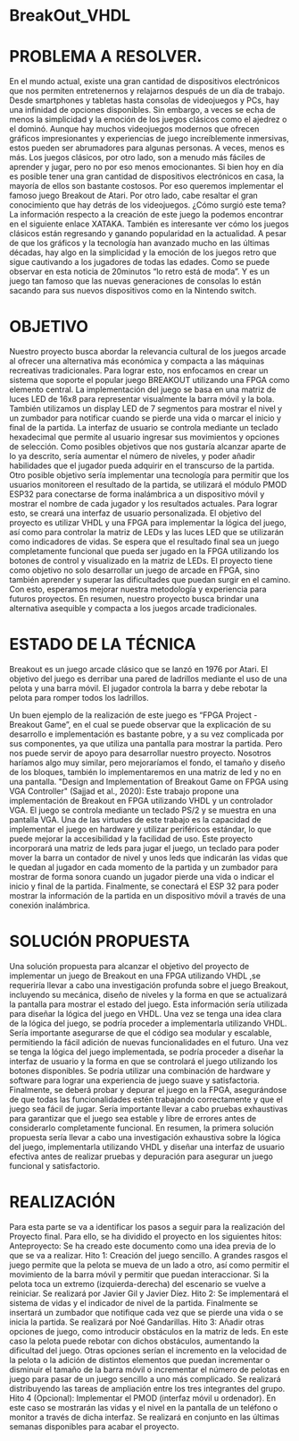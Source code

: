 # BreakOut_VHDL

# PROBLEMA A RESOLVER.

En el mundo actual, existe una gran cantidad de dispositivos electrónicos que nos permiten entretenernos y relajarnos después de un día de trabajo. Desde smartphones y tabletas hasta consolas de videojuegos y PCs, hay una infinidad de opciones disponibles. Sin embargo, a veces se echa de menos la simplicidad y la emoción de los juegos clásicos como el ajedrez o el dominó.
Aunque hay muchos videojuegos modernos que ofrecen gráficos impresionantes y experiencias de juego increíblemente inmersivas, estos pueden ser abrumadores para algunas personas. A veces, menos es más. Los juegos clásicos, por otro lado, son a menudo más fáciles de aprender y jugar, pero no por eso menos emocionantes.
Si bien hoy en día es posible tener una gran cantidad de dispositivos electrónicos en casa, la mayoría de ellos son bastante costosos. Por eso queremos implementar el famoso juego Breakout de Atari.
Por otro lado, cabe resaltar el gran conocimiento que hay detrás de los videojuegos. ¿Cómo surgió este tema? La información respecto a la creación de este juego la podemos encontrar en el siguiente enlace XATAKA.
También es interesante ver cómo los juegos clásicos están regresando y ganando popularidad en la actualidad. A pesar de que los gráficos y la tecnología han avanzado mucho en las últimas décadas, hay algo en la simplicidad y la emoción de los juegos retro que sigue cautivando a los jugadores de todas las edades. Como se puede observar en esta noticia de 20minutos “lo retro está de moda”.
Y es un juego tan famoso que las nuevas generaciones de consolas lo están sacando para sus nuevos dispositivos como en la Nintendo switch.

# OBJETIVO
Nuestro proyecto busca abordar la relevancia cultural de los juegos arcade al ofrecer una alternativa más económica y compacta a las máquinas recreativas tradicionales. Para lograr esto, nos enfocamos en crear un sistema que soporte el popular juego BREAKOUT utilizando una FPGA como elemento central.
La implementación del juego se basa en una matriz de luces LED de 16x8 para representar visualmente la barra móvil y la bola. También utilizamos un display LED de 7 segmentos para mostrar el nivel y un zumbador para notificar cuando se pierde una vida o marcar el inicio y final de la partida. La interfaz de usuario se controla mediante un teclado hexadecimal que permite al usuario ingresar sus movimientos y opciones de selección.
Como posibles objetivos que nos gustaría alcanzar aparte de lo ya descrito, sería aumentar el número de niveles, y poder añadir habilidades que el jugador pueda adquirir en el transcurso de la partida. 
Otro posible objetivo sería implementar una tecnología para permitir que los usuarios monitoreen el resultado de la partida, se utilizará el módulo PMOD ESP32 para conectarse de forma inalámbrica a un dispositivo móvil y mostrar el nombre de cada jugador y los resultados actuales. Para lograr esto, se creará una interfaz de usuario personalizada.
El objetivo del proyecto es utilizar VHDL y una FPGA para implementar la lógica del juego, así como para controlar la matriz de LEDs y las luces LED que se utilizarán como indicadores de vidas. Se espera que el resultado final sea un juego completamente funcional que pueda ser jugado en la FPGA utilizando los botones de control y visualizado en la matriz de LEDs.
El proyecto tiene como objetivo no solo desarrollar un juego de arcade en FPGA, sino también aprender y superar las dificultades que puedan surgir en el camino. Con esto, esperamos mejorar nuestra metodología y experiencia para futuros proyectos. En resumen, nuestro proyecto busca brindar una alternativa asequible y compacta a los juegos arcade tradicionales.

# ESTADO DE LA TÉCNICA

Breakout es un juego arcade clásico que se lanzó en 1976 por Atari. El objetivo del juego es derribar una pared de ladrillos mediante el uso de una pelota y una barra móvil. El jugador controla la barra y debe rebotar la pelota para romper todos los ladrillos.


Un buen ejemplo de la realización de este juego es “FPGA Project - Breakout Game”, en el cual se puede observar que la explicación de su desarrollo e implementación es bastante pobre, y a su vez complicada por sus componentes, ya que utiliza una pantalla para mostrar la partida. Pero nos puede servir de apoyo para desarrollar nuestro proyecto. 
Nosotros haríamos algo muy similar, pero mejoraríamos el fondo, el tamaño y diseño de los bloques, también lo implementaremos en una matriz de led y no en una pantalla.
"Design and Implementation of Breakout Game on FPGA using VGA Controller" (Sajjad et al., 2020): Este trabajo propone una implementación de Breakout en FPGA utilizando VHDL y un controlador VGA. El juego se controla mediante un teclado PS/2 y se muestra en una pantalla VGA. Una de las virtudes de este trabajo es la capacidad de implementar el juego en hardware y utilizar periféricos estándar, lo que puede mejorar la accesibilidad y la facilidad de uso. 
Este proyecto incorporará una matriz de leds para jugar el juego, un teclado para poder mover la barra un contador de nivel y unos leds que indicarán las vidas que le quedan al jugador en cada momento de la partida y un zumbador para mostrar de forma sonora cuando un jugador pierde una vida o indicar el inicio y final de la partida. Finalmente, se conectará el ESP 32 para poder mostrar la información de la partida en un dispositivo móvil a través de una conexión inalámbrica.

# SOLUCIÓN PROPUESTA

Una solución propuesta para alcanzar el objetivo del proyecto de implementar un juego de Breakout en una FPGA utilizando VHDL ,se requeriría llevar a cabo una investigación profunda sobre el juego Breakout, incluyendo su mecánica, diseño de niveles y la forma en que se actualizará la pantalla para mostrar el estado del juego. Esta información sería utilizada para diseñar la lógica del juego en VHDL.
Una vez se tenga una idea clara de la lógica del juego, se podría proceder a implementarla utilizando VHDL. Sería importante asegurarse de que el código sea modular y escalable, permitiendo la fácil adición de nuevas funcionalidades en el futuro.
Una vez se tenga la lógica del juego implementada, se podría proceder a diseñar la interfaz de usuario y la forma en que se controlará el juego utilizando los botones disponibles. Se podría utilizar una combinación de hardware y software para lograr una experiencia de juego suave y satisfactoria.
Finalmente, se deberá probar y depurar el juego en la FPGA, asegurándose de que todas las funcionalidades estén trabajando correctamente y que el juego sea fácil de jugar. Sería importante llevar a cabo pruebas exhaustivas para garantizar que el juego sea estable y libre de errores antes de considerarlo completamente funcional.
En resumen, la primera solución propuesta sería llevar a cabo una investigación exhaustiva sobre la lógica del juego, implementarla utilizando VHDL y diseñar una interfaz de usuario efectiva antes de realizar pruebas y depuración para asegurar un juego funcional y satisfactorio.

# REALIZACIÓN

Para esta parte se va a identificar los pasos a seguir para la realización del Proyecto final. Para ello, se ha dividido el proyecto en los siguientes hitos:
Anteproyecto: Se ha creado este documento como una idea previa de lo que se va a realizar.
Hito 1: Creación del juego sencillo. A grandes rasgos el juego permite que la pelota se mueva de un lado a otro, así como permitir el movimiento de la barra móvil y permitir que puedan interaccionar. Si la pelota toca un extremo (izquierda-derecha) del escenario se vuelve a reiniciar. Se realizará por Javier Gil y Javier Díez.
Hito 2: Se implementará el sistema de vidas y el indicador de nivel de la partida. Finalmente se insertará un zumbador que notifique cada vez que se pierde una vida o se inicia la partida. Se realizará por Noé Gandarillas.
Hito 3: Añadir otras opciones de juego, como introducir obstáculos en la matriz de leds. En este caso la pelota puede rebotar con dichos obstáculos, aumentando la dificultad del juego. Otras opciones serían el incremento en la velocidad de la pelota o la adición de distintos elementos que puedan incrementar o disminuir el tamaño de la barra móvil o incrementar el número de pelotas en juego para pasar de un juego sencillo a uno más complicado. Se realizará distribuyendo las tareas de ampliación entre los tres integrantes del grupo.
Hito 4 (Opcional):  Implementar el PMOD (interfaz móvil u ordenador). En este caso se mostrarán las vidas y el nivel en la pantalla de un teléfono o monitor a través de dicha interfaz. Se realizará en conjunto en las últimas semanas disponibles para acabar el proyecto.
